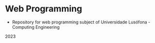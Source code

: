 # Web Programming
- Repository for web programming subject of Universidade Lusófona - Computing Engineering

2023
